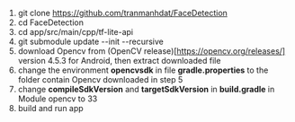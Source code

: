  1. git clone https://github.com/tranmanhdat/FaceDetection
 2. cd FaceDetection
 3. cd app/src/main/cpp/tf-lite-api
 4. git submodule update --init --recursive
 5. download Opencv from (OpenCV release)[https://opencv.org/releases/] version 4.5.3 for Android, then extract downloaded file
 6. change the environment __opencvsdk__ in file __gradle.properties__ to the folder contain Opencv downloaded in step 5
 7. change __compileSdkVersion__ and __targetSdkVersion__ in __build.gradle__ in Module opencv to 33
 8. build and run app